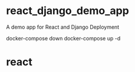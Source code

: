# react_django_demo_app
A demo app for React and Django Deployment

docker-compose down
docker-compose up -d

# react
